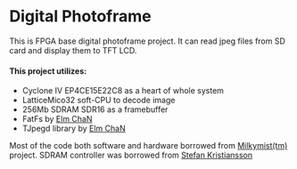 # Digital Photoframe

This is FPGA base digital photoframe project. It can read jpeg files from SD card and display them to TFT LCD.

#### This project utilizes:
* Cyclone IV EP4CE15E22C8 as a heart of whole system
* LatticeMico32 soft-CPU to decode image
* 256Mb SDRAM SDR16 as a framebuffer
* FatFs by [Elm ChaN](http://elm-chan.org/fsw/ff/00index_e.html) 
* TJpegd library by [Elm ChaN](http://elm-chan.org/fsw/tjpgd/00index.html) 
	
Most of the code both software and hardware borrowed from [Milkymist(tm)](https://github.com/m-labs/milkymist) project. SDRAM controller was borrowed from [Stefan Kristiansson](https://github.com/skristiansson/wb_sdram_ctrl)
